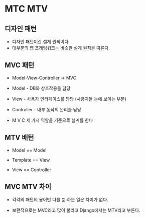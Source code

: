 # MTC MTV

## 디자인 패턴
* 디자인 패턴이란 설계 원칙이다.
* 대부분의 웹 프레임워크는 비슷한 설계 원칙을 따른다.

## MVC 패턴

* Model-View-Controller -> MVC

* Model - DB와 상호작용을 담당

* View - 사용자 인터페이스를 담당 (사용자들 눈에 보이는 부분)

* Controller - 내부 동작의 논리를 담당

* M V C 세 가지 역할을 기준으로 설계를 한다

## MTV 배턴
* Model == Model

* Template == View

* View == Controller

## MVC MTV 차이
* 각각의 패턴의 용어만 다를 뿐 하는 일은 차이가 없다.

* 보편적으로는 MVC라고 많이 불리고 Django에서는 MTV라고 부른다.
